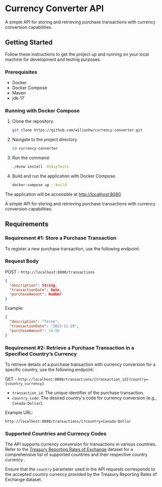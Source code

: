 # Currency Converter API

A simple API for storing and retrieving purchase transactions with currency conversion capabilities.

## Getting Started

Follow these instructions to get the project up and running on your local machine for development and testing purposes.

### Prerequisites

- Docker
- Docker Compose
- Maven
- jdk-17

### Running with Docker Compose

1. Clone the repository.
   ```bash
   git clone https://github.com/wilianhw/currency-converter.git
2. Navigate to the project directory
   ```bash
   cd currency-converter
3. Run the command:
   ```bash
   ./mvnw install -DskipTests
4. Build and run the application with Docker Compose.
   ```bash
   docker-compose up --build

The application will be accessible at [http://localhost:8080](http://localhost:8080/).

A simple API for storing and retrieving purchase transactions with currency conversion capabilities.

## Requirements

### Requirement #1: Store a Purchase Transaction

To register a new purchase transaction, use the following endpoint:

### Request Body

POST - `http://localhost:8080/transactions`

```json
{
  "description": String,
  "transactionDate": Date,
  "purchaseAmount": Number
}
```

Example:

```json
{
  "description": "Teste",
  "transactionDate": "2023-11-29",
  "purchaseAmount": 14.56
}
```

### Requirement #2: Retrieve a Purchase Transaction in a Specified Country’s Currency

To retrieve details of a purchase transaction with currency conversion for a specific country, use the following
endpoint:

GET - `http://localhost:8080/transactions/{transaction_id}?country={country_currency}`

- `transaction_id`: The unique identifier of the purchase transaction.
- `country_code`: The desired country's code for currency conversion (e.g., `Canada-Dollar`).

Example URL:

`http://localhost:8080/transactions/1?country=Canada-Dollar`

### Supported Countries and Currency Codes

The API supports currency conversion for transactions in various countries. Refer to
the [Treasury Reporting Rates of Exchange](https://fiscaldata.treasury.gov/datasets/treasury-reporting-rates-exchange/treasury-reporting-rates-of-exchange)
dataset for a comprehensive list of supported countries and their respective country currency .

Ensure that the `country` parameter used in the API requests corresponds to the accepted country currency provided by
the Treasury Reporting Rates of Exchange dataset.
